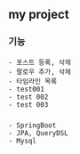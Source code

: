 ## my project
### 기능
```
- 포스트 등록, 삭제
- 팔로우 추가, 삭제
- 타임라인 목록
- test001
- test 002
- test 003
```

### 
```
- SpringBoot
- JPA, QueryDSL
- Mysql
```